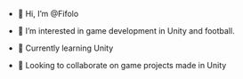 - 👋 Hi, I’m @Fifolo

- 👀 I’m interested in game development in Unity and football.

- 🌱 Currently learning Unity

- 💞️ Looking to collaborate on game projects made in Unity

<!---
Fifolo/Fifolo is a ✨ special ✨ repository because its `README.md` (this file) appears on your GitHub profile.
You can click the Preview link to take a look at your changes.
--->
